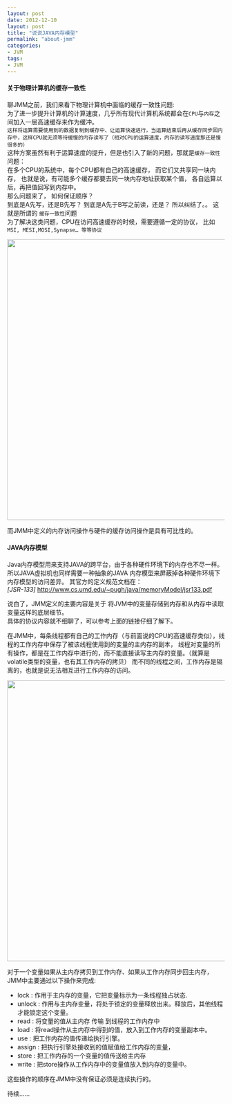 ```yaml
---
layout: post
date: 2012-12-10
layout: post
title: "说说JAVA内存模型"
permalink: "about-jmm"
categories:
- JVM
tags:
- JVM
---
```


#### 关于物理计算机的缓存一致性
聊JMM之前，我们来看下物理计算机中面临的缓存一致性问题:  
 为了进一步提升计算机的计算速度，几乎所有现代计算机系统都会在`CPU`与`内存`之间加入一层高速缓存来作为缓冲。  
  `这样将运算需要使用到的数据复制到缓存中、让运算快速进行，当运算结束后再从缓存同步回内存中，这样CPU就无须等待缓慢的内存读写了（相对CPU的运算速度，内存的读写速度那还是慢很多的）`  
 这种方案虽然有利于运算速度的提升，但是也引入了新的问题，那就是`缓存一致性`问题：   
 在多个CPU的系统中，每个CPU都有自己的高速缓存， 而它们又共享同一块内存， 也就是说，有可能多个缓存都要去同一块内存地址获取某个值， 各自运算以后，再把值回写到内存中。   
 那么问题来了， 如何保证顺序？  
 到底是A先写，还是B先写？ 到底是A先于B写之前读，还是？ 所以纠结了。。 这就是所谓的 `缓存一致性`问题  
 为了解决这类问题，CPU在访问高速缓存的时候，需要遵循一定的协议， 比如`MSI, MESI,MOSI,Synapse… 等等协议`
   
 <img src="http://i01.lw.aliimg.com/wj/ur/urwj_c1a837e1_534_194.jpg" width="650px"/>
 
 而JMM中定义的内存访问操作与硬件的缓存访问操作是具有可比性的。  
 
#### JAVA内存模型
Java内存模型用来支持JAVA的跨平台，由于各种硬件环境下的内存也不尽一样。所以JAVA虚拟机也同样需要一种抽象的JAVA 内存模型来屏蔽掉各种硬件环境下内存模型的访问差异。 其官方的定义规范文档在：  
_[JSR-133]_ <http://www.cs.umd.edu/~pugh/java/memoryModel/jsr133.pdf>  

说白了，JMM定义的主要内容是关于 将JVM中的变量存储到内存和从内存中读取变量这样的底层细节。  
具体的协议内容就不细聊了，可以参考上面的链接仔细了解下。

在JMM中，每条线程都有自己的工作内存（与前面说的CPU的高速缓存类似），线程的工作内存中保存了被该线程使用到的变量的主内存的副本， 线程对变量的所有操作，都是在工作内存中进行的，而不能直接读写主内存的变量。（就算是volatile类型的变量，也有其工作内存的拷贝） 而不同的线程之间，工作内存是隔离的，也就是说无法相互进行工作内存的访问。

<img src="http://i01.lw.aliimg.com/z5/ur/urz5_2de5f62a_558_217.jpg" width="650px"/>  

对于一个变量如果从主内存拷贝到工作内存、如果从工作内存同步回主内存，JMM中主要通过以下操作来完成:      

* lock : 作用于主内存的变量，它把变量标示为一条线程独占状态.  
* unlock : 作用与主内存变量，将处于锁定的变量释放出来。释放后，其他线程才能锁定这个变量。
* read : 将变量的值从主内存 传输 到线程的工作内存中
* load : 将read操作从主内存中得到的值，放入到工作内存的变量副本中。
* use : 把工作内存的值传递给执行引擎。
* assign : 把执行引擎处接收到的值赋值给工作内存的变量，
* store : 把工作内存的一个变量的值传送给主内存
* write : 把store操作从工作内存中的变量值放入到内存的变量中。

这些操作的顺序在JMM中没有保证必须是连续执行的。 

待续……

